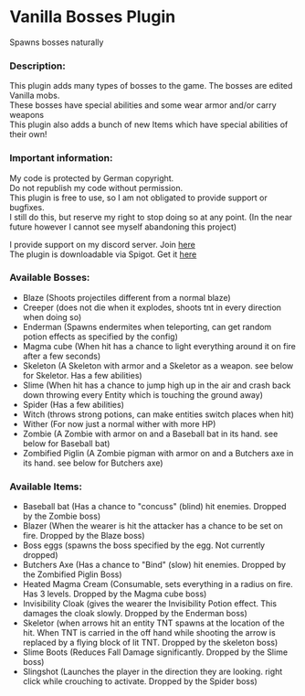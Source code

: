 # Vanilla Bosses Plugin
Spawns bosses naturally

### Description:
This plugin adds many types of bosses to the game. The bosses are edited Vanilla mobs.\
These bosses have special abilities and some wear armor and/or carry weapons\
This plugin also adds a bunch of new Items which have special abilities of their own!

### Important information:
My code is protected by German copyright.\
Do not republish my code without permission.\
This plugin is free to use, so I am not obligated to provide support or bugfixes.\
I still do this, but reserve my right to stop doing so at any point. (In the near future however I cannot see myself abandoning this project)

I provide support on my discord server. Join [here](https://discord.gg/stAd5ccDZT) \
The plugin is downloadable via Spigot. Get it [here](https://www.spigotmc.org/resources/vanilla-bosses.95205/)

### Available Bosses:
 - Blaze (Shoots projectiles different from a normal blaze)
 - Creeper (does not die when it explodes, shoots tnt in every direction when doing so)
 - Enderman (Spawns endermites when teleporting, can get random potion effects as specified by the config)
 - Magma cube (When hit has a chance to light everything around it on fire after a few seconds)
 - Skeleton (A Skeleton with armor and a Skeletor as a weapon. see below for Skeletor. Has a few abilities)
 - Slime (When hit has a chance to jump high up in the air and crash back down throwing every Entity which is touching the ground away)
 - Spider (Has a few abilities)
 - Witch (throws strong potions, can make entities switch places when hit)
 - Wither (For now just a normal wither with more HP)
 - Zombie (A Zombie with armor on and a Baseball bat in its hand. see below for Baseball bat)
 - Zombified Piglin (A Zombie pigman with armor on and a Butchers axe in its hand. see below for Butchers axe)

### Available Items:
 - Baseball bat (Has a chance to "concuss" (blind) hit enemies. Dropped by the Zombie boss)
 - Blazer (When the wearer is hit the attacker has a chance to be set on fire. Dropped by the Blaze boss)
 - Boss eggs (spawns the boss specified by the egg. Not currently dropped)
 - Butchers Axe (Has a chance to "Bind" (slow) hit enemies. Dropped by the Zombified Piglin Boss)
 - Heated Magma Cream (Consumable, sets everything in a radius on fire. Has 3 levels. Dropped by the Magma cube boss)
 - Invisibility Cloak (gives the wearer the Invisibility Potion effect. This damages the cloak slowly. Dropped by the Enderman boss)
 - Skeletor (when arrows hit an entity TNT spawns at the location of the hit. When TNT is carried in the off hand while shooting the arrow is replaced by a flying block of lit TNT. Dropped by the skeleton boss)
 - Slime Boots (Reduces Fall Damage significantly. Dropped by the Slime boss)
 - Slingshot (Launches the player in the direction they are looking. right click while crouching to activate. Dropped by the Spider boss)
